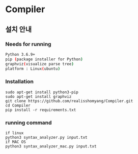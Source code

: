 # Compiler


## 설치 안내

### Needs for running

```bash
Python 3.6.9+
pip (package installer for Python)
graphviz(visualize parse tree)
platform : Linux(ubuntu)
```

### Installation

```bash\
sudo apt-get install python3-pip
sudo apt-get install graphviz
git clone https://github.com/realisshomyang/Compiler.git
cd Compiler
pip install -r requirements.txt
```

### running command

```bash\
if linux
python3 syntax_analyzer.py input.txt
if MAC OS
python3 syntax_analyzer_mac.py input.txt
```
